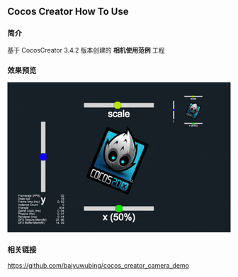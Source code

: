 ## Cocos Creator How To Use

### 简介

基于 CocosCreator 3.4.2 版本创建的 **相机使用范例** 工程

### 效果预览
![image](../../gif/202203/2022030203.gif)

### 相关链接
https://github.com/baiyuwubing/cocos_creator_camera_demo